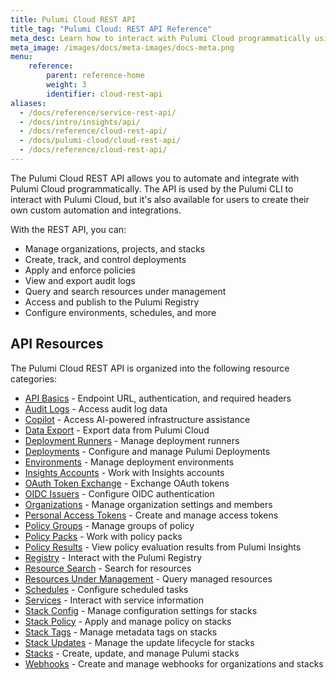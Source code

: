 ```yaml
---
title: Pulumi Cloud REST API
title_tag: "Pulumi Cloud: REST API Reference"
meta_desc: Learn how to interact with Pulumi Cloud programmatically using the REST API for automation and integration.
meta_image: /images/docs/meta-images/docs-meta.png
menu:
    reference:
        parent: reference-home
        weight: 3
        identifier: cloud-rest-api
aliases:
  - /docs/reference/service-rest-api/
  - /docs/intro/insights/api/
  - /docs/reference/cloud-rest-api/
  - /docs/pulumi-cloud/cloud-rest-api/
  - /docs/reference/cloud-rest-api/
---
```


The Pulumi Cloud REST API allows you to automate and integrate with Pulumi Cloud programmatically. The API is used by the Pulumi CLI to interact with Pulumi Cloud, but it's also available for users to create their own custom automation and integrations.

With the REST API, you can:

- Manage organizations, projects, and stacks
- Create, track, and control deployments
- Apply and enforce policies
- View and export audit logs
- Query and search resources under management
- Access and publish to the Pulumi Registry
- Configure environments, schedules, and more

## API Resources

The Pulumi Cloud REST API is organized into the following resource categories:

- [API Basics](/docs/reference/cloud-rest-api/api-basics/) - Endpoint URL, authentication, and required headers
- [Audit Logs](/docs/reference/cloud-rest-api/audit-logs/) - Access audit log data
- [Copilot](/docs/reference/cloud-rest-api/copilot/) - Access AI-powered infrastructure assistance
- [Data Export](/docs/reference/cloud-rest-api/data-export/) - Export data from Pulumi Cloud
- [Deployment Runners](/docs/reference/cloud-rest-api/deployment-runners/) - Manage deployment runners
- [Deployments](/docs/reference/cloud-rest-api/deployments/) - Configure and manage Pulumi Deployments
- [Environments](/docs/reference/cloud-rest-api/environments/) - Manage deployment environments
- [Insights Accounts](/docs/reference/cloud-rest-api/insight-accounts/) - Work with Insights accounts
- [OAuth Token Exchange](/docs/reference/cloud-rest-api/oauth-token-exchange/) - Exchange OAuth tokens
- [OIDC Issuers](/docs/reference/cloud-rest-api/oidc-issuers/) - Configure OIDC authentication
- [Organizations](/docs/reference/cloud-rest-api/organizations/) - Manage organization settings and members
- [Personal Access Tokens](/docs/reference/cloud-rest-api/personal-access-tokens/) - Create and manage access tokens
- [Policy Groups](/docs/reference/cloud-rest-api/policy-groups/) - Manage groups of policy
- [Policy Packs](/docs/reference/cloud-rest-api/policy-packs/) - Work with policy packs
- [Policy Results](/docs/reference/cloud-rest-api/policy-results/) - View policy evaluation results from Pulumi Insights
- [Registry](/docs/reference/cloud-rest-api/registry/) - Interact with the Pulumi Registry
- [Resource Search](/docs/reference/cloud-rest-api/resource-search/) - Search for resources
- [Resources Under Management](/docs/reference/cloud-rest-api/resources-under-management/) - Query managed resources
- [Schedules](/docs/reference/cloud-rest-api/schedules/) - Configure scheduled tasks
- [Services](/docs/reference/cloud-rest-api/services/) - Interact with service information
- [Stack Config](/docs/reference/cloud-rest-api/stack-config/) - Manage configuration settings for stacks
- [Stack Policy](/docs/reference/cloud-rest-api/stack-policy/) - Apply and manage policy on stacks
- [Stack Tags](/docs/reference/cloud-rest-api/stack-tags/) - Manage metadata tags on stacks
- [Stack Updates](/docs/reference/cloud-rest-api/stack-updates/) - Manage the update lifecycle for stacks
- [Stacks](/docs/reference/cloud-rest-api/stacks/) - Create, update, and manage Pulumi stacks
- [Webhooks](/docs/reference/cloud-rest-api/webhooks/) - Create and manage webhooks for organizations and stacks
